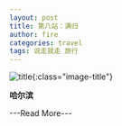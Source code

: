 ```yaml
---
layout: post
title: 第八站：满归
author: fire
categories: travel 
tags: 说走就走 旅行
---
```


![title](http://image.sideproject.cn/title/title_131.jpg){:class="image-title"}

**哈尔滨**


---Read More---
